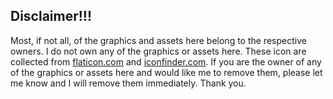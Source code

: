 ## Disclaimer!!!
Most, if not all, of the graphics and assets here belong to the respective owners. I do not own any of the graphics or assets here. These icon are collected from [flaticon.com](https://www.flaticon.com/) and [iconfinder.com](https://www.iconfinder.com/). If you are the owner of any of the graphics or assets here and would like me to remove them, please let me know and I will remove them immediately. Thank you.